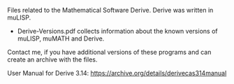 Files related to the Mathematical Software Derive.
Derive was written in muLISP.

- Derive-Versions.pdf collects information about the known versions of muLISP, muMATH and Derive.

Contact me, if you have additional versions of these programs and can create an archive with the files.

User Manual for Derive 3.14:
https://archive.org/details/derivecas314manual
